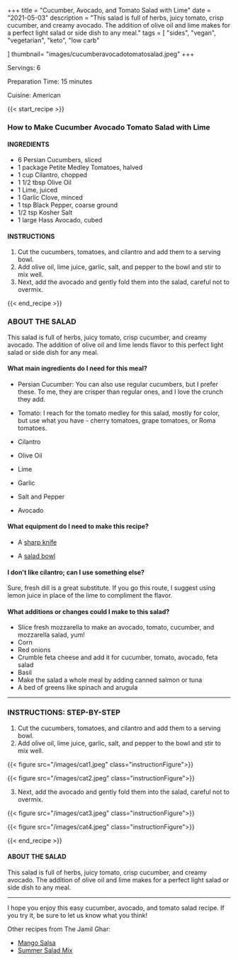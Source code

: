 +++
title = "Cucumber, Avocado, and Tomato Salad with Lime"
date = "2021-05-03"
description = "This salad is full of herbs, juicy tomato, crisp cucumber, and creamy avocado. The addition of olive oil and lime makes for a perfect light salad or side dish to any meal."
tags = [
    "sides",
    "vegan",
    "vegetarian", 
    "keto", 
    "low carb"
    
]
thumbnail= "images/cucumberavocadotomatosalad.jpeg"
+++

Servings: 6 <!--more-->

Preparation Time: 15 minutes

Cuisine: American

{{< start_recipe >}}

### How to Make Cucumber Avocado Tomato Salad with Lime

#### INGREDIENTS 

* 6 Persian Cucumbers, sliced 
* 1 package Petite Medley Tomatoes, halved 
* 1 cup Cilantro, chopped 
* 1 1/2 tbsp Olive Oil 
* 1 Lime, juiced 
* 1 Garlic Clove, minced
* 1 tsp Black Pepper, coarse ground 
* 1/2 tsp Kosher Salt
* 1 large Hass Avocado, cubed 

#### INSTRUCTIONS

1. Cut the cucumbers, tomatoes, and cilantro and add them to a serving bowl. 
2. Add olive oil, lime juice, garlic, salt, and pepper to the bowl and stir to mix well. 
3. Next, add the avocado and gently fold them into the salad, careful not to overmix. 
 
{{< end_recipe >}}

### ABOUT THE SALAD 

This salad is full of herbs, juicy tomato, crisp cucumber, and creamy avocado. The addition of olive oil and lime lends flavor to this perfect light salad or side dish for any meal. 

#### What main ingredients do I need for this meal?

* Persian Cucumber: You can also use regular cucumbers, but I prefer these. To me, they are crisper than regular ones, and I love the crunch they add. 

* Tomato: I reach for the tomato medley for this salad, mostly for color, but use what you have - cherry tomatoes, grape tomatoes, or Roma tomatoes. 

* Cilantro 

* Olive Oil  

* Lime 

* Garlic 

* Salt and Pepper 

* Avocado 

#### What equipment do I need to make this recipe?

* A [sharp knife](https://amzn.to/2R6C2Yp)

* A [salad bowl](https://amzn.to/33n2H61) 

#### I don't like cilantro; can I use something else? 

Sure, fresh dill is a great substitute. If you go this route, I suggest using lemon juice in place of the lime to compliment the flavor. 

#### What additions or changes could I make to this salad? 

* Slice fresh mozzarella to make an avocado, tomato, cucumber, and mozzarella salad, yum! 
* Corn
* Red onions
* Crumble feta cheese and add it for cucumber, tomato, avocado, feta salad
* Basil
* Make the salad a whole meal by adding canned salmon or tuna
* A bed of greens like spinach and arugula 
----

### INSTRUCTIONS: STEP-BY-STEP 

1. Cut the cucumbers, tomatoes, and cilantro and add them to a serving bowl. 
2. Add olive oil, lime juice, garlic, salt, and pepper to the bowl and stir to mix well. 

{{< figure src="/images/cat1.jpeg" class="instructionFigure">}}

{{< figure src="/images/cat2.jpeg" class="instructionFigure">}}

3. Next, add the avocado and gently fold them into the salad, careful not to overmix. 

{{< figure src="/images/cat3.jpeg" class="instructionFigure">}}

{{< figure src="/images/cat4.jpeg" class="instructionFigure">}}

{{< end_recipe >}}

#### ABOUT THE SALAD 

This salad is full of herbs, juicy tomato, crisp cucumber, and creamy avocado. The addition of olive oil and lime makes for a perfect light salad or side dish to any meal. 

---- 

I hope you enjoy this easy cucumber, avocado, and tomato salad recipe. If you try it, be sure to let us know what you think!

Other recipes from The Jamil Ghar:

* [Mango Salsa](https://www.jamilghar.com/recipe/mango_salsa/) 
* [Summer Salad Mix](https://www.jamilghar.com/recipe/summer_salad_mix/) 
